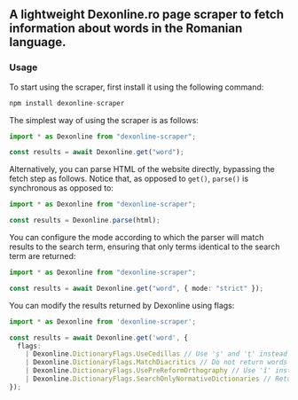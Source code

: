 ## A lightweight Dexonline.ro page scraper to fetch information about words in the Romanian language.

### Usage

To start using the scraper, first install it using the following command:

```ts
npm install dexonline-scraper
```

The simplest way of using the scraper is as follows:

```ts
import * as Dexonline from "dexonline-scraper";

const results = await Dexonline.get("word");
```

Alternatively, you can parse HTML of the website directly, bypassing the fetch
step as follows. Notice that, as opposed to `get()`, `parse()` is synchronous as
opposed to:

```ts
import * as Dexonline from "dexonline-scraper";

const results = Dexonline.parse(html);
```

You can configure the mode according to which the parser will match results to
the search term, ensuring that only terms identical to the search term are
returned:

```ts
import * as Dexonline from "dexonline-scraper";

const results = await Dexonline.get("word", { mode: "strict" });
```

You can modify the results returned by Dexonline using flags:

```ts
import * as Dexonline from 'dexonline-scraper';

const results = await Dexonline.get('word', {
  flags: 
    | Dexonline.DictionaryFlags.UseCedillas // Use 'ş' and 'ţ' instead of 'ș' and 'ț'.
    | Dexonline.DictionaryFlags.MatchDiacritics // Do not return words where the only difference is a diacritic.
    | Dexonline.DictionaryFlags.UsePreReformOrthography // Use 'î' instead of 'â' in all cases except for the word 'român' and its derivatives.
    | Dexonline.DictionaryFlags.SearchOnlyNormativeDictionaries // Return results obtained only from the DEX and/or the DOOM.
});
```
